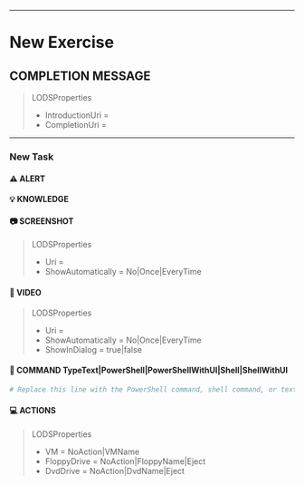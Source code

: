 ﻿* * *

# New Exercise

<!--
EXERCISE TODO #1: Replace "New Exercise" in the heading above with the name
of your new exercise and replace this comment with the introduction message
for that exercise. This message can span multiple paragraphs if necessary.
-->

## COMPLETION MESSAGE

<!--
EXERCISE TODO #2: Replace this comment with a completion message for this
exercise, or delete the COMPLETION MESSAGE heading and this comment if you do
not need a completion message.
-->

<!--
EXERCISE TODO #3: Set the IntroductionUri and CompletionUri values in the quoted
properties below. Both IntroductionUri and CompletionUri may be relative (within
GitHub) or absolute uris. Remove any values that you don't need, removing the
entire quote if you don't need any of the values. Then delete this comment.
-->

>LODSProperties
>* IntroductionUri = 
>* CompletionUri = 

<hr>

### New Task

<!--
TASK TODO #1: Replace "New Task" in the heading above with the name of your
new task and replace this comment with the task instruction message. For the
best results, try to keep this message short (200 characters or less) and to a
single paragraph.
-->

#### :warning: ALERT

<!--
TASK TODO #2: Replace this comment with any warning text that you want
displayed when a student advances to this task. If you don't have any warning
text to display for this task, delete this comment and the ALERT heading
before it.
--> 

#### :bulb: KNOWLEDGE

<!--
TASK TODO #3: Replace this comment with any knowledge text that you want
displayed when a student clicks on the Knowledge button. Knowledge text must
not be required for students to complete a task. It is used to provide students
with additional details, hints, or alternative ways to perform a task. If you
do not have any knowledge text to display for this task, delete this comment
and the KNOWLEDGE heading before it.
--> 

#### :camera: SCREENSHOT

<!--
TASK TODO #4: In the quoted properties below, set the Uri property to the uri of
a screenshot you want to link to this task. This can be a relative (within
GitHub) or absolute uri. Then set the ShowAutomatically property to one of the
following:
- No, if you only want the screenshot to appear when the student clicks on the
camera button;
- Once, if you want the screenshot to appear automatically the first time the
student advances to this task; or
- EveryTime, if you want the screenshot to appear automatically every time the
student advances or returns to this task.

Once you have set the screenshot properties, delete this entire comment.

If you do not have a screenshot to associate with this task, delete the
SCREENSHOT heading above this comment as well as this comment and the quote
below it.
-->  
>LODSProperties
>* Uri = 
>* ShowAutomatically = No|Once|EveryTime

#### :movie_camera: VIDEO

<!--
TASK TODO #5: In the quoted properties below, set the Uri property to the uri of
a video you want to link to this task. This can be a relative (withing GitHub)
or absolute uri. Then set the ShowAutomatically property to one of the
following:
- No, if you only want the video to appear when the student clicks on the video
camera button;
- Once, if you want the video to appear automatically the first time the
student advances to this task; or
- EveryTime, if you want the video to appear automatically every time the
student advances or returns to this task.

If you want the video to appear in a separate dialog, set ShowInDialog to true;
otherwise, set it to false. 

Once you have set the video properties, delete this entire comment.

If you do not have a video to associate with this task, delete the VIDEO
heading above this comment as well as this comment and the quote below it.
-->
>LODSProperties
>* Uri = 
>* ShowAutomatically = No|Once|EveryTime
>* ShowInDialog = true|false

#### :calling: COMMAND TypeText|PowerShell|PowerShellWithUI|Shell|ShellWithUI

<!--
TASK TODO #6: In the heading above, choose the command type (TypeText,
PowerShell, PowerShellWithUI, Shell, ShellWithUI) appropriate for this command
and remove the others. If the command type is PowerShell or PowerShellWithUI,
leave the "PowerShell" language specifier that is next to the code block
opening enclosure; otherwise, remove the language specifier and simply leave
the code block opening enclosure with nothing after it. Then, enter the
appropriate command text in the code block below.

Once you have set up the command type and code block properly, delete this
entire comment.

If you do not have a command to associate with this task, delete the COMMAND
heading above this comment as well as this comment and the code block below it.
-->
```PowerShell
# Replace this line with the PowerShell command, shell command, or text to type
```

#### :computer: ACTIONS

<!--
TASK TODO #7: In the quoted properties below, set the VM property to one of the
following:
- NoAction, if you don't want to change the active VM in the lab;
- VNName, if you want to select a different VM in the lab as the active VM
(Note that you must enter the name of the VM in place of the "VMName" string in
order for this to work).

Then set the FloppyDrive property to one of the following:
- NoAction, if you don't want to change the state of the virtual floppy drive
in the active VM;
- FloppyName, if you want to insert a different floppy disk into the virtual
floppy drive in the active VM (Note that you must enter the name of the floppy
disk in place of the "FloppyName" string in order for this to work);
- Eject, if you want to eject the floppy disk in the virtual floppy drive in
the active VM.

Then set the DvdDrive property to one of the following:
- NoAction, if you don't want to change the state of the virtual DVD drive
in the active VM;
- DvdName, if you want to insert a different DVD disk into the virtual DVD
drive in the active VM (Note that you must enter the name of the DVD disk
in place of the "DvdName" string in order for this to work);
- Eject, if you want to eject the DVD disk in the virtual DVD drive in the
active VM.

Once you have configured the actions for the task, delete this entire comment.

If you do not want to take any of these actions with this task, delete the
ACTIONS heading above this comment as well as this comment and the quote below
it.
-->
>LODSProperties
>* VM = NoAction|VMName
>* FloppyDrive = NoAction|FloppyName|Eject
>* DvdDrive = NoAction|DvdName|Eject

<!--
NEW TASK TODO #1: If you want to add another task, copy and paste the contents of
the task template over this comment. You can find the task template here:
https://github.com/LearnOnDemandSystems/idl-md/blob/master/templates/task.md
-->

<!--
NEW EXERCISE TODO #1: If you want to add another exercise, copy and paste the
contents of the exercise template over this comment. You can find the exercise
template here:
https://github.com/LearnOnDemandSystems/idl-md/blob/master/templates/exercise.md
-->
